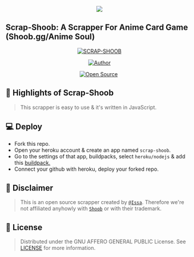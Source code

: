 <p align="center"><img src="https://www.linkpicture.com/q/shoob.png"/>
 
## **Scrap-Shoob: A Scrapper For Anime Card Game (Shoob.gg/Anime Soul)**
 
 </p>
<p align="center">
<a href="#"><img title="SCRAP-SHOOB" src="https://img.shields.io/badge/SCRAP-SHOOB-green?colorA=%23ff0000&colorB=%23017e40&style=for-the-badge"></a>
</p>
<p align="center">
<a href="https://github.com/Issa2001"><img title="Author" src="https://img.shields.io/badge/Author-Issa2001-red.svg?style=for-the-badge&logo=github"></a>
</p>
<p align="center">
<a href="https://github.com/Issa2001"><img title="Open Source" src="https://img.shields.io/badge/Open%20Source-YES-green.svg?style=for-the-badge"></a>
<a href="https://github.com/is7s7whs"><img title="" src="https://img.shields.io/badge/Maintained-NO-red.svg?style=for-the-badge"></a>
</p>

## 🚀 Highlights of Scrap-Shoob
> This scrapper is easy to use & it's written in JavaScript.   

## 💻 Deploy

- Fork this repo.
- Open your heroku account & create an app named `scrap-shoob`.
- Go to the settings of that app, buildpacks, select `heroku/nodejs` & add this [buildpack.](https://github.com/jontewks/puppeteer-heroku-buildpack)
- Connect your github with heroku, deploy your forked repo.

## 🔰 Disclaimer
> This is an open source scrapper created by [`@Issa`](https://github.com/Issa2001). Therefore we're not affiliated anyhowly with [`Shoob`](https://shoob.gg) or with their trademark.

## 📄 License
> Distributed under the GNU AFFERO GENERAL PUBLIC License. See [LICENSE](/LICENSE) for more information.

